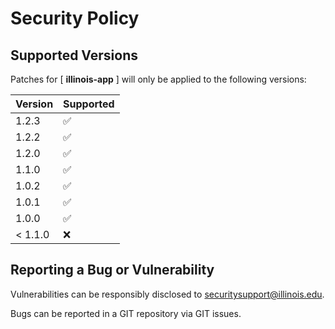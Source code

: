 # Security Policy

## Supported Versions

Patches for [ **illinois-app** ] will only be applied to the following versions:

| Version | Supported |
| ------- | ------------------ |
| 1.2.3 | :white_check_mark: |
| 1.2.2 | :white_check_mark: |
| 1.2.0 | :white_check_mark: |
| 1.1.0 | :white_check_mark: |
| 1.0.2 | :white_check_mark: |
| 1.0.1 | :white_check_mark: |
| 1.0.0 | :white_check_mark: |
| < 1.1.0 | :x: |

## Reporting a Bug or Vulnerability

Vulnerabilities can be responsibly disclosed to [securitysupport@illinois.edu](mailto:securitysupport@illinois.edu).

Bugs can be reported in a GIT repository via GIT issues.